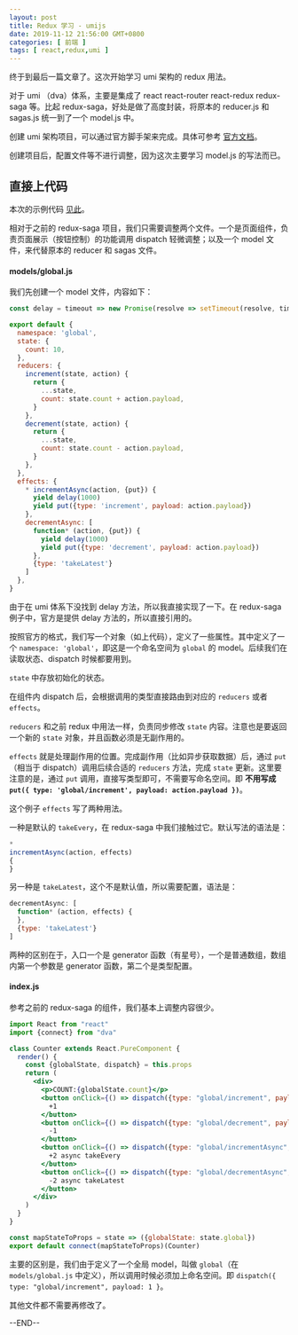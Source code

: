 ```yaml
---
layout: post
title: Redux 学习 - umijs
date: 2019-11-12 21:56:00 GMT+0800
categories: [ 前端 ]
tags: [ react,redux,umi ]
---
```


终于到最后一篇文章了。这次开始学习 umi 架构的 redux 用法。

对于 umi （dva）体系，主要是集成了 react react-router react-redux redux-saga 等。比起 redux-saga，好处是做了高度封装，将原本的 reducer.js 和 sagas.js 统一到了一个 model.js 中。

<!-- more -->

创建 umi 架构项目，可以通过官方脚手架来完成。具体可参考 [官方文档](https://umijs.org/)。

创建项目后，配置文件等不进行调整，因为这次主要学习 model.js 的写法而已。

## 直接上代码

本次的示例代码 [见此](https://github.com/yukapril/learning/tree/master/react-umi)。

相对于之前的 redux-saga 项目，我们只需要调整两个文件。一个是页面组件，负责页面展示（按钮控制）的功能调用 dispatch 轻微调整；以及一个 model 文件，来代替原本的 reducer 和 sagas 文件。

#### models/global.js

我们先创建一个 model 文件，内容如下：

```js
const delay = timeout => new Promise(resolve => setTimeout(resolve, timeout))

export default {
  namespace: 'global',
  state: {
    count: 10,
  },
  reducers: {
    increment(state, action) {
      return {
        ...state,
        count: state.count + action.payload,
      }
    },
    decrement(state, action) {
      return {
        ...state,
        count: state.count - action.payload,
      }
    },
  },
  effects: {
    * incrementAsync(action, {put}) {
      yield delay(1000)
      yield put({type: 'increment', payload: action.payload})
    },
    decrementAsync: [
      function* (action, {put}) {
        yield delay(1000)
        yield put({type: 'decrement', payload: action.payload})
      },
      {type: 'takeLatest'}
    ]
  },
}
```

由于在 umi 体系下没找到 delay 方法，所以我直接实现了一下。在 redux-saga 例子中，官方是提供 delay 方法的，所以直接引用的。

按照官方的格式，我们写一个对象（如上代码），定义了一些属性。其中定义了一个 `namespace: 'global'`，即这是一个命名空间为 `global` 的 model。后续我们在读取状态、dispatch 时候都要用到。

`state` 中存放初始化的状态。

在组件内 dispatch 后，会根据调用的类型直接路由到对应的 `reducers` 或者 `effects`。

`reducers` 和之前 redux 中用法一样，负责同步修改 `state` 内容。注意也是要返回一个新的 `state` 对象，并且函数必须是无副作用的。

`effects` 就是处理副作用的位置。完成副作用（比如异步获取数据）后，通过 `put`（相当于 dispatch）调用后续合适的 `reducers` 方法，完成 `state` 更新。这里要注意的是，通过 `put` 调用，直接写类型即可，不需要写命名空间。即
**不用写成 `put({ type: 'global/increment', payload: action.payload })`**。

这个例子 `effects` 写了两种用法。

一种是默认的 `takeEvery`，在 redux-saga 中我们接触过它。默认写法的语法是：

```js
*
incrementAsync(action, effects)
{
}
```

另一种是 `takeLatest`，这个不是默认值，所以需要配置，语法是：

```js
decrementAsync: [
  function* (action, effects) {
  },
  {type: 'takeLatest'}
]
```

两种的区别在于，入口一个是 generator 函数（有星号），一个是普通数组，数组内第一个参数是 generator 函数，第二个是类型配置。

#### index.js

参考之前的 redux-saga 的组件，我们基本上调整内容很少。

```jsx
import React from "react"
import {connect} from "dva"

class Counter extends React.PureComponent {
  render() {
    const {globalState, dispatch} = this.props
    return (
      <div>
        <p>COUNT:{globalState.count}</p>
        <button onClick={() => dispatch({type: "global/increment", payload: 1})}>
          +1
        </button>
        <button onClick={() => dispatch({type: "global/decrement", payload: 1})}>
          -1
        </button>
        <button onClick={() => dispatch({type: "global/incrementAsync", payload: 2})}>
          +2 async takeEvery
        </button>
        <button onClick={() => dispatch({type: "global/decrementAsync", payload: 2})}>
          -2 async takeLatest
        </button>
      </div>
    )
  }
}

const mapStateToProps = state => ({globalState: state.global})
export default connect(mapStateToProps)(Counter)
```

主要的区别是，我们由于定义了一个全局 model，叫做 `global`（在 `models/global.js` 中定义），所以调用时候必须加上命名空间。即 `dispatch({ type: "global/increment", payload: 1 }`。

其他文件都不需要再修改了。

--END--
